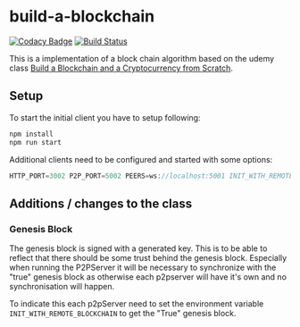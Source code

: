 # build-a-blockchain

[![Codacy Badge](https://api.codacy.com/project/badge/Grade/2f7e41fe94d446969d61714209d96e6b)](https://app.codacy.com/app/avrabe/build-a-blockchain?utm_source=github.com&utm_medium=referral&utm_content=avrabe/build-a-blockchain&utm_campaign=badger)
[![Build Status](https://travis-ci.org/avrabe/build-a-blockchain.svg?branch=master)](https://travis-ci.org/avrabe/build-a-blockchain)

This is a implementation of a block chain algorithm based on the udemy class [Build a Blockchain and a Cryptocurrency from Scratch](https://www.udemy.com/build-blockchain/).

## Setup
To start the initial client you have to setup following:

```javascript
npm install
npm run start
```

Additional clients need to be configured and started with some options:

```javascript
HTTP_PORT=3002 P2P_PORT=5002 PEERS=ws://localhost:5001 INIT_WITH_REMOTE_BLOCKCHAIN=true npm run start
```

## Additions / changes to the class
### Genesis Block
The genesis block is signed with a generated key. This is to be able to reflect that there should be some trust behind the genesis block.
Especially when running the P2PServer it will be necessary to synchronize with the "true" genesis block as otherwise
each p2pserver will have it's own and no synchronisation will happen. 

To indicate this each p2pServer need to set the environment variable `INIT_WITH_REMOTE_BLOCKCHAIN` to get the "True" genesis block.

